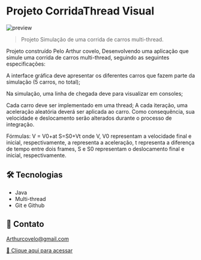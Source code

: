 # Projeto CorridaThread Visual 

![preview](./.github/Vrum.gif)

> Projeto Simulação de uma corrida de carros multi-thread.

Projeto construído Pelo Arthur covelo, Desenvolvendo uma aplicação que simule uma corrida de carros multi-thread, seguindo as seguintes especificações:

A interface gráfica deve apresentar os diferentes carros que fazem parte da simulação (5 carros, no total);

Na simulação, uma linha de chegada deve para visualizar em consoles;

Cada carro deve ser implementado em uma thread;
A cada iteração, uma aceleração aleatória deverá ser aplicada ao carro. Como consequência, sua velocidade e deslocamento serão alterados durante o processo de integração. 

Fórmulas:
V = V0+at
S=S0+Vt
onde V,  V0 representam a velocidade final e inicial, respectivamente, a representa a aceleração, t representa a diferença de tempo entre dois frames, S e S0 representam o deslocamento final e inicial, respectivamente.

## 🛠 Tecnologias

- Java
- Multi-thread
- Git e Github

## 🖤 Contato

Arthurcovelo@gmail.com

[🔗 Clique aqui para acessar](https://arthurcovelo.github.io/ProjetoWeb_Profile/)

